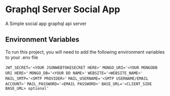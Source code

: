 
# Graphql Server Social App

A Simple social app graphql api server


## Environment Variables

To run this project, you will need to add the following environment variables to your .env file

`JWT_SECRET='<YOUR JSONWEBTOKESECRET HERE>'`
`MONGO_URI='<YOUR MONGODB URI HERE>'`
`MONGO_DB='<YOUR DD NAME>'`
`WEBSITE='<WEBSITE_NAME>'`
`MAIL_SMTP='<SMTP PROVIDER>'`
`MAIL_USERNAME='<SMTP USERNAME/EMAIL ACCOUNT>'`
`MAIL_PASSWORD='<EMAIL PASSWORD>'`
`BASE_URL='<CLIENT_SIDE BASE_URL> optional'`
